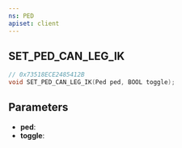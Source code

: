 ```yaml
---
ns: PED
apiset: client
---
```

## SET_PED_CAN_LEG_IK

```c
// 0x73518ECE2485412B
void SET_PED_CAN_LEG_IK(Ped ped, BOOL toggle);
```


## Parameters
* **ped**:
* **toggle**: